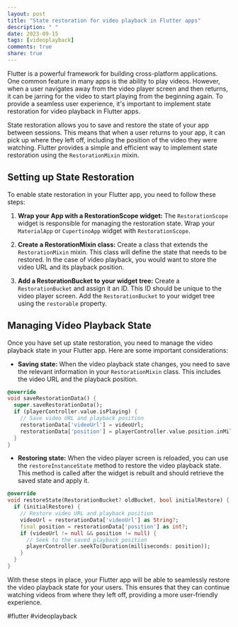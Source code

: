 ```yaml
---
layout: post
title: "State restoration for video playback in Flutter apps"
description: " "
date: 2023-09-15
tags: [videoplayback]
comments: true
share: true
---
```


Flutter is a powerful framework for building cross-platform applications. One common feature in many apps is the ability to play videos. However, when a user navigates away from the video player screen and then returns, it can be jarring for the video to start playing from the beginning again. To provide a seamless user experience, it's important to implement state restoration for video playback in Flutter apps.

State restoration allows you to save and restore the state of your app between sessions. This means that when a user returns to your app, it can pick up where they left off, including the position of the video they were watching. Flutter provides a simple and efficient way to implement state restoration using the `RestorationMixin` mixin.

## Setting up State Restoration

To enable state restoration in your Flutter app, you need to follow these steps:

1. **Wrap your App with a RestorationScope widget:** The `RestorationScope` widget is responsible for managing the restoration state. Wrap your `MaterialApp` or `CupertinoApp` widget with `RestorationScope`.

2. **Create a RestorationMixin class:** Create a class that extends the `RestorationMixin` mixin. This class will define the state that needs to be restored. In the case of video playback, you would want to store the video URL and its playback position.

3. **Add a RestorationBucket to your widget tree:** Create a `RestorationBucket` and assign it an ID. This ID should be unique to the video player screen. Add the `RestorationBucket` to your widget tree using the `restorable` property.

## Managing Video Playback State

Once you have set up state restoration, you need to manage the video playback state in your Flutter app. Here are some important considerations:

- **Saving state:** When the video playback state changes, you need to save the relevant information in your `RestorationMixin` class. This includes the video URL and the playback position.

```dart
@override
void saveRestorationData() {
  super.saveRestorationData();
  if (playerController.value.isPlaying) {
    // Save video URL and playback position
    restorationData['videoUrl'] = videoUrl;
    restorationData['position'] = playerController.value.position.inMilliseconds;
  }
}
```

- **Restoring state:** When the video player screen is reloaded, you can use the `restoreInstanceState` method to restore the video playback state. This method is called after the widget is rebuilt and should retrieve the saved state and apply it.

```dart
@override
void restoreState(RestorationBucket? oldBucket, bool initialRestore) {
  if (initialRestore) {
    // Restore video URL and playback position
    videoUrl = restorationData['videoUrl'] as String?;
    final position = restorationData['position'] as int?;
    if (videoUrl != null && position != null) {
      // Seek to the saved playback position
      playerController.seekTo(Duration(milliseconds: position));
    }
  }
}
```

With these steps in place, your Flutter app will be able to seamlessly restore the video playback state for your users. This ensures that they can continue watching videos from where they left off, providing a more user-friendly experience.

#flutter #videoplayback